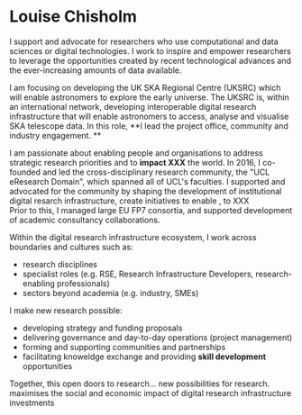 # Louise Chisholm
I  support and advocate for researchers who use computational and data sciences or digital technologies. I work to inspire and empower researchers to leverage the opportunities created by recent technological advances and the ever-increasing amounts of data available.

I am focusing on developing the UK SKA Regional Centre (UKSRC) which will enable astronomers to explore the early universe. The UKSRC is, within an international network, developing interoperable digital research infrastructure that will enable astronomers to access, analyse and visualise SKA telescope data. In this role, **I lead the project office, community and industry engagement. **

I am passionate about enabling people and organisations to address strategic research priorities and to  **impact XXX** the world. In 2016, I co-founded and led the cross-disciplinary research community, the "UCL eResearch Domain", which spanned all of UCL's faculties. I supported and advocated for the community by shaping the development of institutional digital resarch infrastructure, create initiatives to enable , to XXX    
Prior to this, I managed large EU FP7 consortia, and supported development of academic consultancy collaborations.

Within the digital research infrastructure ecosystem, I work across boundaries and cultures such as:
* research disciplines
* specialist roles (e.g. RSE, Research Infrastructure Developers, research-enabling professionals)
* sectors beyond academia (e.g. industry, SMEs)

 I make new research possible: 
 * developing strategy and funding proposals 
 * delivering governance and day-to-day operations (project management)
 * forming and supporting communities and partnerships
 * facilitating knoweldge exchange and providing **skill development** opportunities 
 
Together, this open doors to research... new possibilities for research. 
maximises the social and economic impact of digital research infrastructure investments 




 

